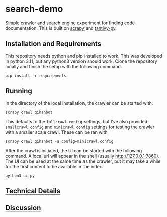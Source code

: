 # search-demo
Simple crawler and search engine experiment for finding code documentation. This is built on [scrapy](https://github.com/scrapy/scrapy) and [tantivy-py](https://github.com/quickwit-oss/tantivy-py).

## Installation and Requirements

This repository needs python and pip installed to work. This was developed in python 3.11, but any python3 version should work. Clone the repository locally and finish the setup with the following command.

```
pip install -r requirements
```

## Running

In the directory of the local installation, the crawler can be started with:

```
scrapy crawl qihanbot
```

This defaults to the `fullcrawl.config` settings, but I've also provided `smallcrawl.config` and `minicrawl.config` settings for testing the crawler with a smaller scale crawl. These can be ran with

```
scrapy crawl qihanbot -a config=minicrawl.config
```

After the crawl is initiated, the UI can be started with the following command. A local url will appear in the shell (usually http://127.0.0.1:7860). The UI can be used at the same time as the crawler, but it may take a while for the first content to be available in the index.

```
python3 ui.py
```

## [Technical Details](technical_details.md)

## [Discussion](discussion.md)